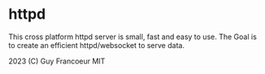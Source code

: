 # httpd

This cross platform httpd server is small, fast and easy to use.
The Goal is to create an efficient httpd/websocket to serve data.

2023 (C) Guy Francoeur MIT